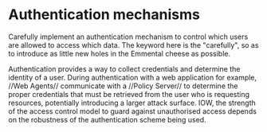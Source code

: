 # Authentication mechanisms

Carefully implement an authentication mechanism to control which users are allowed to access which data. The keyword here is the "carefully", so as to introduce as little new holes in the Emmental cheese as possible.

Authentication provides a way to collect credentials and determine the identity of a user. During authentication with a web application for example, //Web Agents// communicate with a //Policy Server// to determine the proper credentials that must be retrieved from the user who is requesting resources, potentially introducing a larger attack surface. IOW, the strength of the access control model to guard against unauthorised access depends on the robustness of the authentication scheme being used. 
